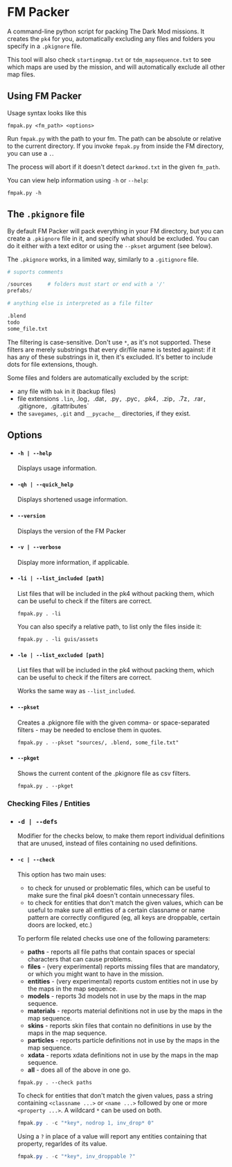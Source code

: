 # FM Packer

A command-line python script for packing The Dark Mod missions. It creates the `pk4` for you, automatically excluding any files and folders you specify in a `.pkignore` file.

This tool will also check `startingmap.txt` or `tdm_mapsequence.txt` to see which maps are used by the mission, and will automatically exclude all other map files.

## Using FM Packer
Usage syntax looks like this
```
fmpak.py <fm_path> <options>
```

Run `fmpak.py` with the path to your fm. The path can be absolute or relative to the current directory. If you invoke `fmpak.py` from inside the FM directory, you can use a `.`.

The process will abort if it doesn't detect `darkmod.txt` in the given `fm_path`.

You can view help information using `-h` or `--help`:
```
fmpak.py -h
```

## The `.pkignore` file

By default FM Packer will pack everything in your FM directory, but you can create a `.pkignore` file in it, and specify what should be excluded. You can do it either with a text editor or using the `--pkset` argument (see below).

The `.pkignore` works, in a limited way, similarly to a `.gitignore` file.

```py
# suports comments

/sources     # folders must start or end with a '/'
prefabs/

# anything else is interpreted as a file filter

.blend       
todo
some_file.txt
```

The filtering is case-sensitive. Don't use `*`, as it's not supported. These filters are merely substrings that every dir/file name is tested against: if it has any of these substrings in it, then it's excluded. It's better to include dots for file extensions, though.


Some files and folders are automatically excluded by the script:
- any file with `bak` in it (backup files)
- file extensions `.lin`, .log`, `.dat`, `.py`, `.pyc`, `.pk4`, `.zip`, `.7z`, `.rar`, `.gitignore`, `.gitattributes`
- the `savegames`, `.git` and `__pycache__` directories, if they exist.


## Options
- #### `-h | --help`
	Displays usage information.

- #### `-qh | --quick_help`
	Displays shortened usage information.

- #### `--version`
	Displays the version of the FM Packer

- #### `-v | --verbose`
	Display more information, if applicable.

- #### `-li | --list_included [path]`
	List files that will be included in the pk4 without packing them, which can be useful to check if the filters are correct.
	```
	fmpak.py . -li
	```
	You can also specify a relative path, to list only the files inside it:
	```
	fmpak.py . -li guis/assets
	```
- #### `-le | --list_excluded [path]`
	List files that will be included in the pk4 without packing them, which can be useful to check if the filters are correct.

	Works the same way as `--list_included`.

- #### `--pkset`
	Creates a .pkignore file with the given comma- or space-separated filters - may be needed to enclose them in quotes.
	```
	fmpak.py . --pkset "sources/, .blend, some_file.txt"
	```
- #### `--pkget`
	Shows the current content of the .pkignore file as csv filters.
	```
	fmpak.py . --pkget
	```

### Checking Files / Entities

- ### `-d | --defs`
	Modifier for the checks below, to make them report individual definitions that are unused, instead of files containing no used definitions.

- #### `-c | --check`
	This option has two main uses:
	- to check for unused or problematic files, which can be useful to make sure the final pk4 doesn't contain unnecessary files.
	- to check for entities that don't match the given values, which can be useful to make sure all entties of a certain classname or name pattern are correctly configured (eg, all keys are droppable, certain doors are locked, etc.)


	To perform file related checks use one of the following parameters:
	- **paths** - reports all file paths that contain spaces or special characters that can cause problems.
	- **files** - (very experimental) reports missing files that are mandatory, or which you might want to have in the mission.
	- **entities** - (very experimental) reports custom entities not in use by the maps in the map sequence.
	- **models** - reports 3d models not in use by the maps in the map sequence.
	- **materials** - reports material definitions not in use by the maps in the map sequence.
	- **skins** - reports skin files that contain no definitions in use by the maps in the map sequence.
	- **particles** - reports particle definitions not in use by the maps in the map sequence.
	- **xdata** - reports xdata definitions not in use by the maps in the map sequence.
	- **all** - does all of the above in one go.
	```
	fmpak.py . --check paths
	```
	To check for entities that don't match the given values, pass a string containing `<classname ...>` or `<name ...>` followed by one or more `<property ...>`. A wildcard `*` can be used on both.
	```c#
	fmpak.py . -c "*key*, nodrop 1, inv_drop* 0"
	```
	Using a `?` in place of a value will report any entities containing that property, regarldes of its value.
	```c#
	fmpak.py . -c "*key*, inv_droppable ?"
	```


